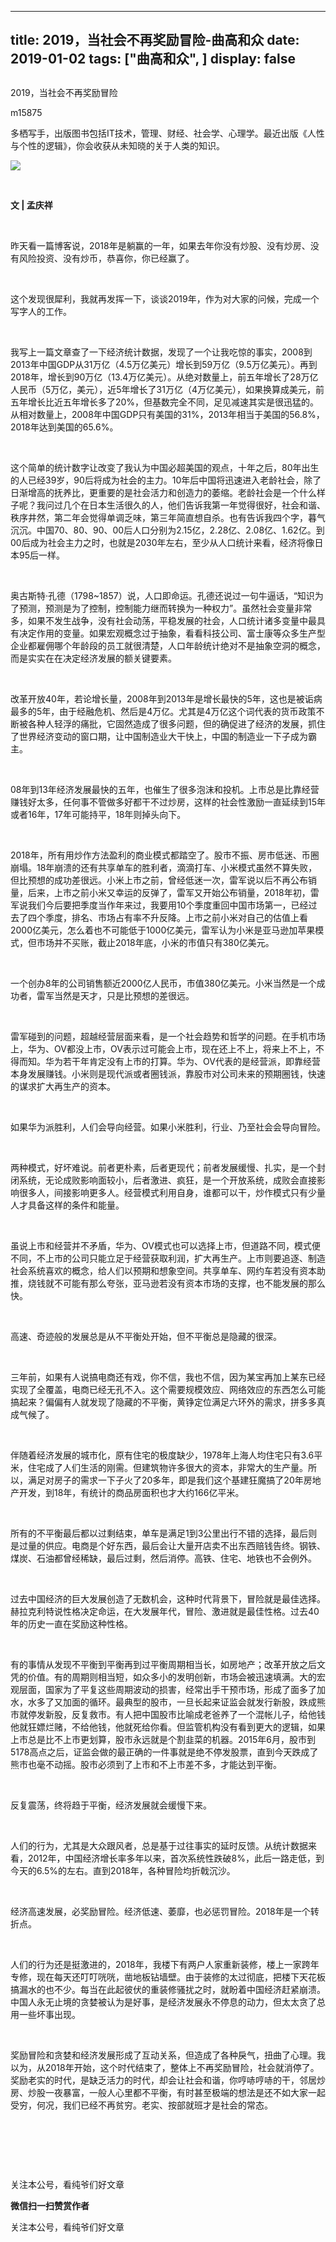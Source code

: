 
---
title:   2019，当社会不再奖励冒险-曲高和众
date: 2019-01-02
tags: ["曲高和众", ]
display: false
---


## 



2019，当社会不再奖励冒险




m15875




多栖写手，出版图书包括IT技术，管理、财经、社会学、心理学。最近出版《人性与个性的逻辑》，你会收获从未知晓的关于人类的知识。


<img class="" data-ratio="0.8407310704960835" data-s="300,640" src="https://mmbiz.qpic.cn/mmbiz/fxGMiaL5Zj1j67icQDpJLwTZDmmAibReGvV3f6ibnXEtTAwHAEuZQibOHKq5IicaqBOm46zvFg7KwaqMnr6EnK7DIt0g/640" data-w="383" style=""/>

&nbsp;

**文 | 孟庆祥**

&nbsp;

昨天看一篇博客说，2018年是躺赢的一年，如果去年你没有炒股、没有炒房、没有风险投资、没有炒币，恭喜你，你已经赢了。

&nbsp;

这个发现很犀利，我就再发挥一下，谈谈2019年，作为对大家的问候，完成一个写字人的工作。

&nbsp;

我写上一篇文章查了一下经济统计数据，发现了一个让我吃惊的事实，2008到2013年中国GDP从31万亿（4.5万亿美元）增长到59万亿（9.5万亿美元）。再到2018年，增长到90万亿（13.4万亿美元）。从绝对数量上，前五年增长了28万亿人民币（5万亿，美元），近5年增长了31万亿（4万亿美元），如果换算成美元，前五年增长比近五年增长多了20%，但基数完全不同，足见减速其实是很迅猛的。从相对数量上，2008年中国GDP只有美国的31%，2013年相当于美国的56.8%，2018年达到美国的65.6%。

&nbsp;

这个简单的统计数字让改变了我认为中国必超美国的观点，十年之后，80年出生的人已经39岁，90后将成为社会的主力。10年后中国将迅速进入老龄社会，除了日渐增高的抚养比，更重要的是社会活力和创造力的萎缩。老龄社会是一个什么样子呢？我问过几个在日本生活很久的人，他们告诉我第一年觉得很好，社会和谐、秩序井然，第二年会觉得单调乏味，第三年简直想自杀。也有告诉我四个字，暮气沉沉。中国70、80、90、00后人口分别为2.15亿，2.28亿、2.08亿、1.62亿。到00后成为社会主力之时，也就是2030年左右，至少从人口统计来看，经济将像日本95后一样。

&nbsp;

奥古斯特·孔德（1798~1857）说，人口即命运。孔德还说过一句牛逼话，“知识为了预测，预测是为了控制，控制能力继而转换为一种权力”。虽然社会变量非常多，如果不发生战争，没有社会动荡，平稳发展的社会，人口统计诸多变量中最具有决定作用的变量。如果宏观概念过于抽象，看看科技公司、富士康等众多生产型企业都雇佣哪个年龄段的员工就很清楚，人口年龄统计绝对不是抽象空洞的概念，而是实实在在决定经济发展的额关键要素。

&nbsp;

改革开放40年，若论增长量，2008年到2013年是增长最快的5年，这也是被诟病最多的5年，由于经融危机、然后是4万亿。尤其是4万亿这个词代表的货币政策不断被各种人轻浮的痛批，它固然造成了很多问题，但的确促进了经济的发展，抓住了世界经济变动的窗口期，让中国制造业大干快上，中国的制造业一下子成为霸主。

&nbsp;

08年到13年经济发展最快的五年，也催生了很多泡沫和投机。上市总是比靠经营赚钱好太多，任何事不管做多好都干不过炒房，这样的社会性激励一直延续到15年或者16年，17年可能持平，18年则掉头向下。

&nbsp;

2018年，所有用炒作方法盈利的商业模式都踏空了。股市不振、房市低迷、币圈崩塌。18年崩溃的还有共享单车的胜利者，滴滴打车、小米模式虽然不算失败，但比预想的成功差很远。小米上市之前，曾经低迷一次，雷军说以后不再公布销量，后来，上市之前小米又幸运的反弹了，雷军又开始公布销量，2018年初，雷军说我们今后要把季度当作年来过，我要用10个季度重回中国市场第一，已经过去了四个季度，排名、市场占有率不升反降。上市之前小米对自己的估值上看2000亿美元，怎么着也不可能低于1000亿美元，雷军认为小米是亚马逊加苹果模式，但市场并不买账，截止2018年底，小米的市值只有380亿美元。

&nbsp;

一个创办8年的公司销售额近2000亿人民币，市值380亿美元。小米当然是一个成功者，雷军当然是天才，只是比预想的差很远。

&nbsp;

雷军碰到的问题，超越经营层面来看，是一个社会趋势和哲学的问题。在手机市场上，华为、OV都没上市，OV表示过可能会上市，现在还上不上，将来上不上，不得而知。华为若干年肯定没有上市的打算。华为、OV代表的是经营派，即靠经营本身发展赚钱。小米则是现代派或者圈钱派，靠股市对公司未来的预期圈钱，快速的谋求扩大再生产的资本。

&nbsp;

如果华为派胜利，人们会导向经营。如果小米胜利，行业、乃至社会会导向冒险。

&nbsp;

两种模式，好坏难说。前者更朴素，后者更现代；前者发展缓慢、扎实，是一个封闭系统，无论成败影响面较小，后者激进、疯狂，是一个开放系统，成败会直接影响很多人，间接影响更多人。经营模式利用自身，谁都可以干，炒作模式只有少量人才具备这样的条件和能量。

&nbsp;

虽说上市和经营并不矛盾，华为、OV模式也可以选择上市，但道路不同，模式便不同，不上市的公司只能立足于经营获取利润，扩大再生产。上市则要追逐、制造社会系统喜欢的概念，给人们以预期和想象空间。共享单车、网约车若没有资本助推，烧钱就不可能有那么夸张，亚马逊若没有资本市场的支撑，也不能发展的那么快。

&nbsp;

高速、奇迹般的发展总是从不平衡处开始，但不平衡总是隐藏的很深。

&nbsp;

三年前，如果有人说搞电商还有戏，你不信，我也不信，因为某宝再加上某东已经实现了全覆盖，电商已经无孔不入。这个需要规模效应、网络效应的东西怎么可能搞起来？偏偏有人就发现了隐藏的不平衡，黄铮定位满足六环外的需求，拼多多真成气候了。

&nbsp;

伴随着经济发展的城市化，原有住宅的极度缺少，1978年上海人均住宅只有3.6平米，住宅成了人们生活的刚需。但建筑物许多很大的资本，非常大的生产量。所以，满足对房子的需求一下子火了20多年，即是我们这个基建狂魔搞了20年房地产开发，到18年，有统计的商品房面积也才大约166亿平米。

&nbsp;

所有的不平衡最后都以过剩结束，单车是满足1到3公里出行不错的选择，最后则是过量的供应。电商是个好东西，最后会让大量开店卖不出东西赔钱告终。钢铁、煤炭、石油都曾经稀缺，最后过剩，然后消停。高铁、住宅、地铁也不会例外。

&nbsp;

过去中国经济的巨大发展创造了无数机会，这种时代背景下，冒险就是最佳选择。赫拉克利特说性格决定命运，在大发展年代，冒险、激进就是最佳性格。过去40年的历史一直在奖励这种性格。

&nbsp;

有的事情从发现不平衡到平衡再到过平衡周期相当长，如房地产；改革开放之后文凭的价值。有的周期则相当短，如众多小的发明创新，市场会被迅速填满。大的宏观层面，国家为了平复这些周期波动的损害，经常出手干预市场，形成了面多了加水，水多了又加面的循环。最典型的股市，一旦长起来证监会就发行新股，跌成熊市就停发新股，反复救市。有人把中国股市比喻成老爸养了一个混帐儿子，给他钱他就狂嫖烂赌，不给他钱，他就死给你看。但监管机构没有看到更大的逻辑，如果上市总是比不上市更划算，股市永远就是个割韭菜的机器。2015年6月，股市到5178高点之后，证监会做的最正确的一件事就是绝不停发股票，直到今天跌成了熊市也毫不动摇。股市必须到了上市和不上市差不多，才能达到平衡。

&nbsp;

反复震荡，终将趋于平衡，经济发展就会缓慢下来。

&nbsp;

人们的行为，尤其是大众跟风者，总是基于过往事实的延时反馈。从统计数据来看，2012年，中国经济增长率多年以来，首次系统性跌破8%，此后一路走低，到今天的6.5%的左右。直到2018年，各种冒险均折戟沉沙。

&nbsp;

经济高速发展，必奖励冒险。经济低速、萎靡，也必惩罚冒险。2018年是一个转折点。

&nbsp;

人们的行为还是挺激进的，2018年，我楼下有两户人家重新装修，楼上一家跨年专修，现在每天还叮叮咣咣，凿地板钻墙壁。由于装修的太过彻底，把楼下天花板搞漏水的也不少。每当在此起彼伏的重装修骚扰之时，就盼着中国经济赶紧崩溃。中国人永无止境的贪婪被认为是好事，是经济发展永不停息的动力，但太太贪了总用一些坏事出现。

&nbsp;

奖励冒险和贪婪和经济发展形成了互动关系，但造成了各种戾气，扭曲了心理。我以为，从2018年开始，这个时代结束了，整体上不再奖励冒险，社会就消停了。奖励老实的时代，是缺乏活力的时代，却会让社会和谐，你哼哧哼哧的干，邻居炒房、炒股一夜暴富，一般人心里都不平衡，有时甚至极端的想法是还不如大家一起受穷，何况，我们已经不再贫穷。老实、按部就班才是社会的常态。

&nbsp;

&nbsp;

&nbsp;



关注本公号，看纯爷们好文章


**微信扫一扫赞赏作者**






关注本公号，看纯爷们好文章








